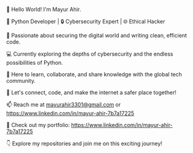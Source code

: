 👋 Hello World! I'm Mayur Ahir.

🐍 Python Developer | 🔒 Cybersecurity Expert | 🌐 Ethical Hacker

🔐 Passionate about securing the digital world and writing clean, efficient code.

💻 Currently exploring the depths of cybersecurity and the endless possibilities of Python.

🌟 Here to learn, collaborate, and share knowledge with the global tech community.

🚀 Let's connect, code, and make the internet a safer place together!

📫 Reach me at mayurahir3301@gmail.com or https://www.linkedin.com/in/mayur-ahir-7b7a17225

🔗 Check out my portfolio: https://www.linkedin.com/in/mayur-ahir-7b7a17225

👇 Explore my repositories and join me on this exciting journey!
